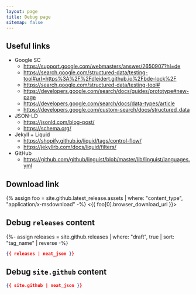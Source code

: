 ```yaml
---
layout: page
title: Debug page
sitemap: false
---
```


## Useful links

* Google SC
    * <https://support.google.com/webmasters/answer/2650907?hl=de>
    * <https://search.google.com/structured-data/testing-tool#url=https%3A%2F%2Fdleidert.github.io%2Fbde-lock%2F>
    * <https://search.google.com/structured-data/testing-tool#>
    * <https://developers.google.com/search/docs/guides/prototype#new-page>
    * <https://developers.google.com/search/docs/data-types/article>
    * <https://developers.google.com/custom-search/docs/structured_data>
* JSON-LD
    * <https://jsonld.com/blog-post/>
    * <https://schema.org/>
* Jekyll + Liquid
    * <https://shopify.github.io/liquid/tags/control-flow/>
    * <https://jekyllrb.com/docs/liquid/filters/>
* GitHub
    * <https://github.com/github/linguist/blob/master/lib/linguist/languages.yml>

## Download link

{% assign foo = site.github.latest_release.assets | where: "content_type", "application/x-msdownload" -%}
<{{ foo[0].browser_download_url }}>

## Debug `releases` content

{%- assign releases = site.github.releases | where: "draft", true | sort: "tag_name" | reverse -%}
```JSON
{{ releases | neat_json }}
```

## Debug `site.github` content

<!-- show site.github -->
```JSON
{{ site.github | neat_json }}
```
